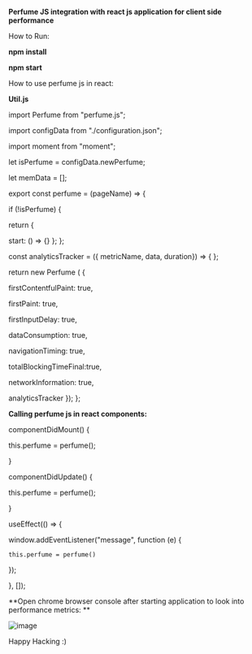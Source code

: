**Perfume JS integration with react js application for client side performance**

How to Run:

**npm install**

**npm start**

How to use perfume js in react:

**Util.js**

import Perfume from "perfume.js";

import configData from "./configuration.json";

import moment from "moment";

let isPerfume = configData.newPerfume;

let memData = [];

export const perfume = (pageName) => {

if (!isPerfume) {

return 
{
  
  start: () => {}
};
};

const analyticsTracker = ({ metricName, data, duration}) => {
};

return new Perfume ( {

firstContentfulPaint: true,

firstPaint: true,

firstInputDelay: true,  

dataConsumption: true,

navigationTiming: true,

totalBlockingTimeFinal:true,

networkInformation: true,

 analyticsTracker
}); };


**Calling perfume js in react components:**

componentDidMount() {

this.perfume = perfume();

}

componentDidUpdate() {

this.perfume = perfume();

}


useEffect(() => {

window.addEventListener("message", function (e) {

    this.perfume = perfume()
    
});

}, []);

**Open chrome browser console after starting application to look into performance metrics: **

![image](https://user-images.githubusercontent.com/23724530/148425867-93647191-9b16-4c15-8ab1-a9a1eea77f5a.png)


Happy Hacking :)
